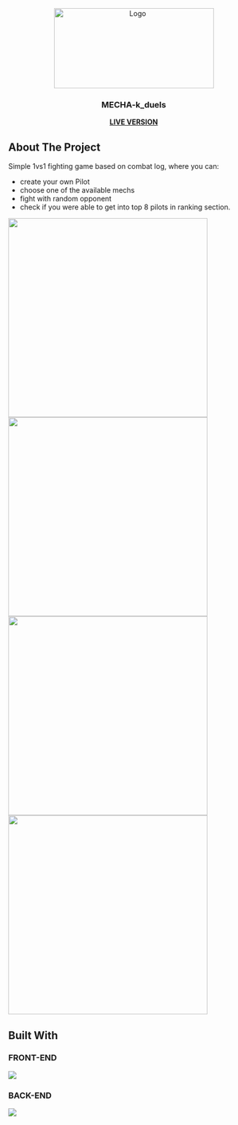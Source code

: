

<div align="center">
  <a href="https://github.com/cymmGithub/MECHA-k_duels">
<div display="flex"   >
    <img src="https://i.imgur.com/X7za2Ds.png" alt="Logo" width="321" height="161">
  
  </div>
  </a>

<h3 align="center">MECHA-k_duels</h3>

  <p align="center">
    <a href="https://mecha-k-duels.herokuapp.com/"><strong>LIVE VERSION</strong></a>
  </p>
</div>



<!-- ABOUT THE PROJECT -->
## About The Project
Simple 1vs1 fighting game based on combat log, where you can:
* create your own Pilot
* choose one of the available mechs
* fight with random opponent 
* check if you were able to get into top 8 pilots in ranking section.
<div display="flex">
 <img src="https://i.imgur.com/QUMbaAZ.jpg" width="400">
 <img src="https://i.imgur.com/WMJx774.jpg" width="400">
 <img src="https://i.imgur.com/6Rd4t1r.jpg" width="400">
 <img src="https://i.imgur.com/BLPKFai.jpg" width="400">
</div>



## Built With
<div display="flex">

### FRONT-END
<img src="https://skillicons.dev/icons?i=js,html,css" />

### BACK-END
<img src="https://skillicons.dev/icons?i=ts,express,mysql" />

</div>




